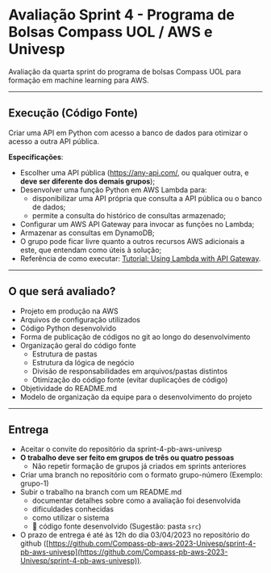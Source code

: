 # Avaliação Sprint 4 - Programa de Bolsas Compass UOL / AWS e Univesp

Avaliação da quarta sprint do programa de bolsas Compass UOL para formação em machine learning para AWS.

***

## Execução (Código Fonte)

Criar uma API em Python com acesso a banco de dados para otimizar o acesso a outra API pública.

**Especificações**:

* Escolher uma API pública (https://any-api.com/, ou qualquer outra, e **deve ser diferente dos demais grupos**);
* Desenvolver uma função Python em AWS Lambda para:
  * disponibilizar uma API própria que consulta a API pública ou o banco de dados;
  * permite a consulta do histórico de consultas armazenado;
* Configurar um AWS API Gateway para invocar as funções no Lambda;
* Armazenar as consultas em DynamoDB;
* O grupo pode ficar livre quanto a outros recursos AWS adicionais a este, que entendam como úteis à solução;
* Referência de como executar: [Tutorial: Using Lambda with API Gateway](https://docs.aws.amazon.com/lambda/latest/dg/services-apigateway-tutorial.html).



***

## O que será avaliado?

- Projeto em produção na AWS
- Arquivos de configuração utilizados
- Código Python desenvolvido
- Forma de publicação de códigos no git ao longo do desenvolvimento
- Organização geral do código fonte
  - Estrutura de pastas
  - Estrutura da lógica de negócio
  - Divisão de responsabilidades em arquivos/pastas distintos
  - Otimização do código fonte (evitar duplicações de código)
- Objetividade do README.md
- Modelo de organização da equipe para o desenvolvimento do projeto

***

## Entrega

- Aceitar o convite do repositório da sprint-4-pb-aws-univesp
- **O trabalho deve ser feito em grupos de três ou quatro pessoas**
  - Não repetir formação de grupos já criados em sprints anteriores
- Criar uma branch no repositório com o formato grupo-número (Exemplo: grupo-1)
- Subir o trabalho na branch com um README.md
  - documentar detalhes sobre como a avaliação foi desenvolvida
  - dificuldades conhecidas
  - como utilizar o sistema
  - 🔨 código fonte desenvolvido (Sugestão: pasta `src`)
- O prazo de entrega é até às 12h do dia 03/04/2023 no repositório do github ([https://github.com/Compass-pb-aws-2023-Univesp/sprint-4-pb-aws-univesp](https://github.com/Compass-pb-aws-2023-Univesp/sprint-4-pb-aws-univesp)).
